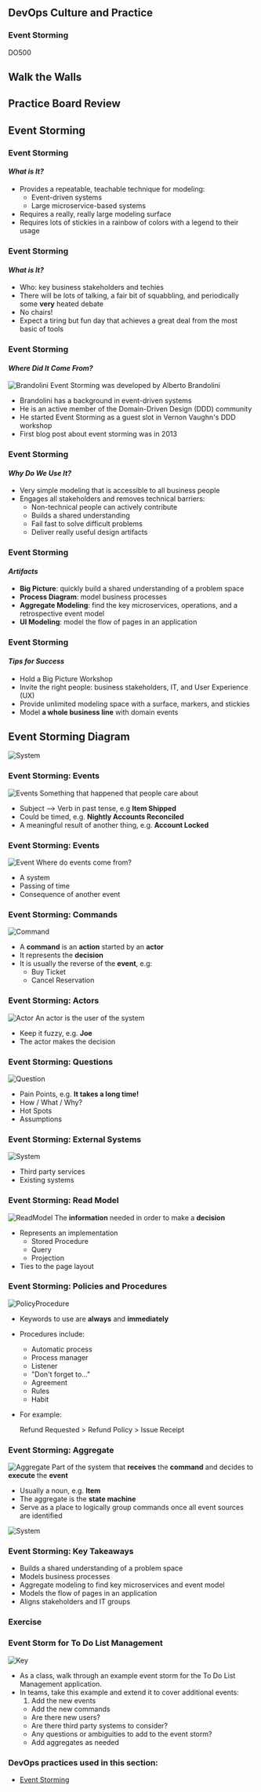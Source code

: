 <!-- .slide: data-background-image="images/RH_NewBrand_Background.png" -->
## DevOps Culture and Practice <!-- {_class="course-title"} -->
### Event Storming <!-- {_class="title-color"} -->
DO500 <!-- {_class="title-color"} -->



## Walk the Walls



## Practice Board Review



<!-- .slide: id="event-storming"-->
## Event Storming



### Event Storming
#### _What is It?_
* Provides a repeatable, teachable technique for modeling:
  * Event-driven systems
  * Large microservice-based systems
* Requires a really, really large modeling surface
* Requires lots of stickies in a rainbow of colors with a legend to their usage



### Event Storming
#### _What is It?_
* Who: key business stakeholders and techies
* There will be lots of talking, a fair bit of squabbling, and periodically
some **very** heated debate
* No chairs!
* Expect a tiring but fun day that achieves a great deal from the most basic of tools



### Event Storming
#### _Where Did It Come From?_
![Brandolini](images/eventstorming/brandolini.jpg) <!-- {_class="inline-image" width="350"} -->
Event Storming was developed by Alberto Brandolini
* Brandolini has a background in event-driven systems
* He is an active member of the Domain-Driven Design (DDD) community
* He started Event Storming as a guest slot in Vernon Vaughn's DDD workshop
* First blog post about event storming was in 2013



### Event Storming
#### _Why Do We Use It?_
* Very simple modeling that is accessible to all business people
* Engages all stakeholders and removes technical barriers:
  * Non-technical people can actively contribute
  * Builds a shared understanding
  * Fail fast to solve difficult problems
  * Deliver really useful design artifacts



### Event Storming
#### _Artifacts_
* **Big Picture**: quickly build a shared understanding of a problem space
* **Process Diagram**: model business processes
* **Aggregate Modeling**: find the key microservices, operations, and a retrospective
event model
* **UI Modeling**: model the flow of pages in an application



### Event Storming
#### _Tips for Success_
* Hold a Big Picture Workshop
* Invite the right people: business stakeholders, IT, and User Experience (UX)
* Provide unlimited modeling space with a surface, markers, and stickies
* Model **a whole business line** with domain events



## Event Storming Diagram



![System](images/eventstorming/system.jpg)



### Event Storming: Events
![Events](images/eventstorming/events.jpg) <!-- {_class="inline-image"} -->
Something that happened that people care about
* Subject --> Verb in past tense, e.g **Item Shipped**
* Could be timed, e.g. **Nightly Accounts Reconciled**
* A meaningful result of another thing, e.g. **Account Locked**



### Event Storming: Events
![Event](images/eventstorming/eventsticky.png) <!-- {_class="inline-image"} -->
Where do events come from?
* A system
* Passing of time
* Consequence of another event



### Event Storming: Commands
![Command](images/eventstorming/commandsticky.png) <!-- {_class="inline-image"} -->
* A **command** is an **action** started by an **actor**
* It represents the **decision**
* It is usually the reverse of the **event**, e.g:
  * Buy Ticket
  * Cancel Reservation



### Event Storming: Actors
![Actor](images/eventstorming/actorsticky.png) <!-- {_class="inline-image"} -->
An actor is the user of the system
* Keep it fuzzy, e.g. **Joe**
* The actor makes the decision



### Event Storming: Questions
![Question](images/eventstorming/questionsticky.png) <!-- {_class="inline-image"} -->
* Pain Points, e.g. **It takes a long time!**
* How / What / Why?
* Hot Spots
* Assumptions



### Event Storming: External Systems
![System](images/eventstorming/systemsticky.png) <!-- {_class="inline-image"} -->
* Third party services
* Existing systems



### Event Storming: Read Model
![ReadModel](images/eventstorming/readmodelsticky.png) <!-- {_class="inline-image"} -->
The **information** needed in order to make a **decision**
* Represents an implementation
  * Stored Procedure
  * Query
  * Projection
* Ties to the page layout



### Event Storming: Policies and Procedures
![PolicyProcedure](images/eventstorming/policysticky.png) <!-- {_class="inline-image"} -->
* Keywords to use are **always** and **immediately**
* Procedures include:
  * Automatic process
  * Process manager
  * Listener
  * "Don't forget to..."
  * Agreement
  * Rules
  * Habit
* For example:

  Refund Requested > Refund Policy > Issue Receipt



### Event Storming: Aggregate
![Aggregate](images/eventstorming/aggsticky.png) <!-- {_class="inline-image"} -->
Part of the system that **receives** the **command** and decides to **execute**
the **event**
* Usually a noun, e.g. **Item**
* The aggregate is the **state machine**
* Serve as a place to logically group commands once all event sources are identified



![System](images/eventstorming/system.jpg)



### Event Storming: Key Takeaways
* Builds a shared understanding of a problem space
* Models business processes
* Aggregate modeling to find key microservices and event model
* Models the flow of pages in an application
* Aligns stakeholders and IT groups



### Exercise
### Event Storm for To Do List Management
![Key](images/eventstorming/key.png) <!-- {_class="inline-image"} -->
* As a class, walk through an example event storm for the To Do List
Management application.
* In teams, take this example and extend it to cover additional events:
  1. Add the new events
  * Add the new commands
  * Are there new users?
  * Are there third party systems to consider?
  * Any questions or ambiguities to add to the event storm?
  * Add aggregates as needed



<!-- .slide: data-background-image="images/chef-background.png", class="white-style" -->
### DevOps practices used in this section:
- [Event Storming](https://openpracticelibrary.com/practice/event-storming/)
